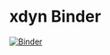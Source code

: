 # xdyn  Binder

[![Binder](https://mybinder.org/badge.svg)](https://mybinder.org/v2/gh/Gjacquenot/test_binder_dockerfile/main)
